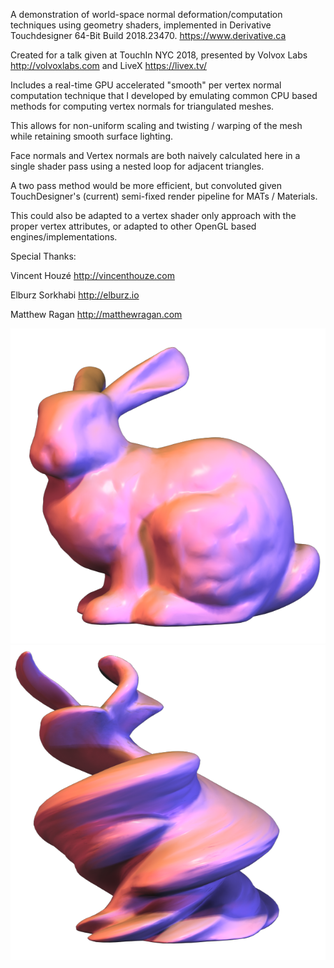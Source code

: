 A demonstration of world-space normal deformation/computation techniques using geometry shaders, implemented in Derivative Touchdesigner 64-Bit Build 2018.23470. https://www.derivative.ca

Created for a talk given at TouchIn NYC 2018, presented by Volvox Labs http://volvoxlabs.com and LiveX https://livex.tv/

Includes a real-time GPU accelerated "smooth" per vertex normal computation technique that I developed by emulating common CPU based methods for computing vertex normals for triangulated meshes.

This allows for non-uniform scaling and twisting / warping of the mesh while retaining smooth surface lighting.

Face normals and Vertex normals are both naively calculated here in a single shader pass using a nested loop for adjacent triangles.

A two pass method would be more efficient, but convoluted given TouchDesigner's (current) semi-fixed render pipeline for MATs / Materials.

This could also be adapted to a vertex shader only approach with the proper vertex attributes, or adapted to other OpenGL based engines/implementations. 

Special Thanks: 

Vincent Houzé http://vincenthouze.com 

Elburz Sorkhabi http://elburz.io 

Matthew Ragan http://matthewragan.com 


![Stanford Bunny (Regular)](images/stanford_bunny_regular.png)
![Stanford Bunny (Twisted)](images/stanford_bunny_twisted.png)